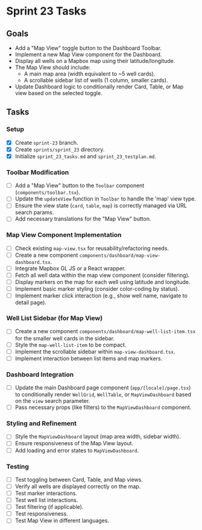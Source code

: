 # Sprint 23 Tasks

## Goals
- Add a "Map View" toggle button to the Dashboard Toolbar.
- Implement a new Map View component for the Dashboard.
- Display all wells on a Mapbox map using their latitude/longitude.
- The Map View should include:
    - A main map area (width equivalent to ~5 well cards).
    - A scrollable sidebar list of wells (1 column, smaller cards).
- Update Dashboard logic to conditionally render Card, Table, or Map view based on the selected toggle.

## Tasks

### Setup
- [x] Create `sprint-23` branch.
- [x] Create `sprints/sprint_23` directory.
- [x] Initialize `sprint_23_tasks.md` and `sprint_23_testplan.md`.

### Toolbar Modification
- [ ] Add a "Map View" button to the `Toolbar` component (`components/toolbar.tsx`).
- [ ] Update the `updateView` function in `Toolbar` to handle the 'map' view type.
- [ ] Ensure the view state (`card`, `table`, `map`) is correctly managed via URL search params.
- [ ] Add necessary translations for the "Map View" button.

### Map View Component Implementation
- [ ] Check existing `map-view.tsx` for reusability/refactoring needs.
- [ ] Create a new component `components/dashboard/map-view-dashboard.tsx`.
- [ ] Integrate Mapbox GL JS or a React wrapper.
- [ ] Fetch all well data within the map view component (consider filtering).
- [ ] Display markers on the map for each well using latitude and longitude.
- [ ] Implement basic marker styling (consider color-coding by status).
- [ ] Implement marker click interaction (e.g., show well name, navigate to detail page).

### Well List Sidebar (for Map View)
- [ ] Create a new component `components/dashboard/map-well-list-item.tsx` for the smaller well cards in the sidebar.
- [ ] Style the `map-well-list-item` to be compact.
- [ ] Implement the scrollable sidebar within `map-view-dashboard.tsx`.
- [ ] Implement interaction between list items and map markers.

### Dashboard Integration
- [ ] Update the main Dashboard page component (`app/[locale]/page.tsx`) to conditionally render `WellGrid`, `WellTable`, or `MapViewDashboard` based on the `view` search parameter.
- [ ] Pass necessary props (like filters) to the `MapViewDashboard` component.

### Styling and Refinement
- [ ] Style the `MapViewDashboard` layout (map area width, sidebar width).
- [ ] Ensure responsiveness of the Map View layout.
- [ ] Add loading and error states to `MapViewDashboard`.

### Testing
- [ ] Test toggling between Card, Table, and Map views.
- [ ] Verify all wells are displayed correctly on the map.
- [ ] Test marker interactions.
- [ ] Test well list interactions.
- [ ] Test filtering (if applicable).
- [ ] Test responsiveness.
- [ ] Test Map View in different languages. 